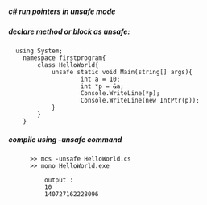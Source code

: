 ##### c# run pointers in unsafe mode

##### declare method or block as unsafe:
      using System;
        namespace firstprogram{
            class HelloWorld{
                unsafe static void Main(string[] args){
                        int a = 10;
                        int *p = &a;               
                        Console.WriteLine(*p);
                        Console.WriteLine(new IntPtr(p));            
                }
            }
        }
        
        
        
##### compile using -unsafe command 
          >> mcs -unsafe HelloWorld.cs
          >> mono HelloWorld.exe
              
              output : 
              10
              140727162228096
